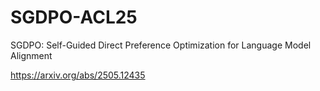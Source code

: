 # SGDPO-ACL25


SGDPO: Self-Guided Direct Preference Optimization for Language Model Alignment

https://arxiv.org/abs/2505.12435
